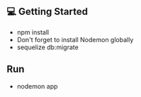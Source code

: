 ## :computer: Getting Started
- npm install
- Don't forget to install Nodemon globally
- sequelize db:migrate

## Run
- nodemon app
